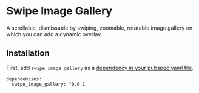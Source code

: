 # Swipe Image Gallery

A scrollable, dismissable by swiping, zoomable, rotatable image gallery on which you can add a dynamic overlay.

## Installation

First, add `swipe_image_gallery` as a [dependency in your pubspec.yaml file](https://flutter.io/platform-plugins/).
```
dependencies:
  swipe_image_gallery: ^0.0.1
```
